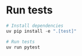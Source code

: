 # Run tests

```python
# Install dependencies
uv pip install -e ".[test]"

# Run tests
uv run pytest
```
